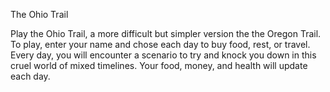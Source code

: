The Ohio Trail

Play the Ohio Trail, a more difficult but simpler version the the Oregon Trail.
To play, enter your name and chose each day to buy food, rest, or travel.
Every day, you will encounter a scenario to try and knock you down in this cruel world of mixed timelines.
Your food, money, and health will update each day.
